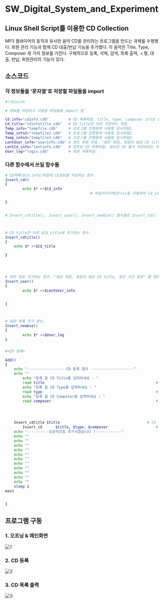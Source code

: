 # SW_Digital_System_and_Experiment

## Linux Shell Script를 이용한 CD Collection

MP3 플레이어의 동작과 유사한 음악 CD를 관리하는 프로그램을 만드는 과제를 수행했다.
회원 관리 기능과 함께 CD 대출/반납 기능을 추가했다.
각 음악은 Title, Type, Composer 세 가지 정보를 가진다.
구체적으로 등록, 삭제, 검색, 목록 출력, ㅅ줭, 대출, 반납, 회원관리의 기능이 있다.

## 소스코드
### 각 정보들을 '문자열'로 저장할 파일들을 import
``` sh
#!/bin/sh

# 정보를 저장하고 사용할 파일들을 import 함

Cd_info="cdinfo.cdb"         # CD 목록파일. title, type, composer 순으로 한 라인씩 저장되있다.
Cd_title="cdinfotitle.cdb"   # CD title만 따로 저장하는 파일.
Temp_info="tempfile.cdb"     # 프로그램 진행중에 사용할 임시파일1.
Temp_info2="tempfile2.cdb"   # 프로그램 진행중에 사용할 임시파일2.
Temp_info3="tempfile3.cdb"   # 프로그램 진행중에 사용할 임시파일3.
LentUser_info="userinfo.cdb" # 렌트 회원 파일. "빌린 회원, 회원이 빌린 CD title, 빌린 시간 정보" 가 저장되있는 파일.
LentCd_info="lentinfo.cdb"   # 렌트된 CD 목록파일. 렌트된 CD 들이 저장되있는 파일.
User_log="login.cdb"         # 회원 목록파일.
```

### 다른 함수에서 쓰일 함수들
```sh
# CD목록($Cd_info)파일에 CD정보를 저장하는 함수.
Insert_cd()
{
        echo $* >>$Cd_info                                             # 정규표현식(*)을 이용하여 문자'$'가 0번이상 나타나는 문자열을
								       # 파일리다이렉션(>>)을 이용하여 Cd_info 파일의 뒤에 추가. 즉, "title, type, composer" 가 추가됨.(콤마 ',' 포함)

}


# Insert_cdtitle(), Insert_user(), Insert_newbie() 함수들은 Insert_cd() 함수와 같은 동작을 수행한다.



# CD title만 따로 $Cd_title에 추가하는 함수. 
Insert_cdtitle()
{
	echo $* >>$Cd_title

}




# 렌트 정보 추가하는 함수. "빌린 회원, 회원이 빌린 CD title, 빌린 시간 정보" 를 렌트 정보 파일($LentUser_info) 뒤에 추가한다.
Insert_user()
{
        echo $* >>$LentUser_info
	

}



# 회원 목록 추가 함수.
Insert_newbie()
{
        echo $* >>$User_log
}
```

### 
```sh
#<CD 등록>

Add()
{
	echo "----------------- CD 등록 절차 --------------------"
	echo ""
        echo "등록 할 CD Title를 입력하세요 : "
        read title                                                   # title 이라는 변수에 입력받은 'Title'을 문자열로 저장
        echo "등록 할 CD Type를 입력하세요 : "
        read type                                                    # type 이라는 변수에 입력받은 'Type'을 문자열로 저장
        echo "등록 할 CD Composer를 입력하세요 : "
        read composer                                                # composer 라는 변수에 입력받은 'Composer'를 문자열로 저장




	Insert_cdtitle $title                                        # CD title만 따로 추가하는 Insert_cdtitle 함수 호출하여 $title 전달.
        Insert_cd      $title, $type, $composer                      # CD 목록에 입력받은 CD 정보 추가. Insert_cd 함수 호출하여 $title, $type, $composer 전달.
	echo "----------성공적으로 추가시켰습니다 !------------"
	echo ""
	echo ""
	echo ""
	echo ""
	echo ""
	echo ""
	echo ""
	echo ""
	echo ""
	echo ""
	echo ""
	sleep 1
main

	
}
```

## 프로그램 구동
### 1. 오프닝 & 메인화면
![1](https://user-images.githubusercontent.com/58457978/100039209-1f256700-2e48-11eb-8228-a81530b6d303.png)

### 2. CD 등록
![2](https://user-images.githubusercontent.com/58457978/100039210-1fbdfd80-2e48-11eb-8339-70f6bfe435ac.png)

### 3. CD 목록 출력
![3](https://user-images.githubusercontent.com/58457978/100039204-1e8cd080-2e48-11eb-96cf-a24f0ed991bf.png)
